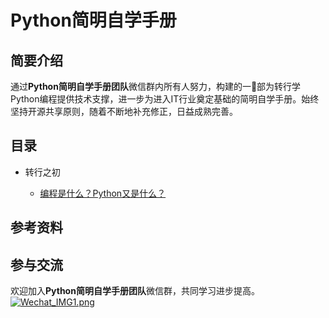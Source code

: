 # Python简明自学手册

## 简要介绍

通过**Python简明自学手册团队**微信群内所有人努力，构建的一部为转行学Python编程提供技术支撑，进一步为进入IT行业奠定基础的简明自学手册。始终坚持开源共享原则，随着不断地补充修正，日益成熟完善。

## 目录

* 转行之初

  * [编程是什么？Python又是什么？](https://github.com/MrWang1214/Python_Concise_Handbook/blob/master/%E8%BD%AC%E8%A1%8C%E4%B9%8B%E5%88%9D/%E7%BC%96%E7%A8%8B%E6%98%AF%E4%BB%80%E4%B9%88%EF%BC%9FPython%E5%8F%88%E6%98%AF%E4%BB%80%E4%B9%88%EF%BC%9F.md)

## 参考资料

## 参与交流

欢迎加入**Python简明自学手册团队**微信群，共同学习进步提高。
[![Wechat_IMG1.png](https://s26.postimg.org/pobh4yn89/Wechat_IMG1.png)](https://postimg.org/image/z8v3ruck5/)